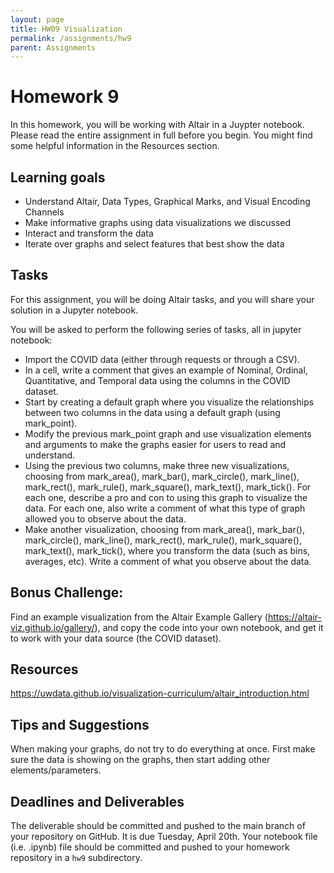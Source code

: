 ```yaml
---
layout: page
title: HW09 Visualization
permalink: /assignments/hw9
parent: Assignments
---
```


# Homework 9
In this homework, you will be working with Altair in a Juypter notebook. 
Please read the entire assignment in full before you begin. You might find some helpful information in the Resources section.

## Learning goals
- Understand Altair, Data Types, Graphical Marks, and Visual Encoding Channels
- Make informative graphs using data visualizations we discussed
- Interact and transform the data
- Iterate over graphs and select features that best show the data

## Tasks
For this assignment, you will be doing Altair tasks, and you will share your solution in a Jupyter notebook.

You will be asked to perform the following series of tasks, all in jupyter notebook:
- Import the COVID data (either through requests or through a CSV).
- In a cell, write a comment that gives an example of Nominal, Ordinal, Quantitative, and Temporal data using the columns in the COVID dataset.
- Start by creating a default graph where you visualize the relationships between two columns in the data using a default graph (using mark_point).
- Modify the previous mark_point graph and use visualization elements and arguments to make the graphs easier for users to read and understand.
- Using the previous two columns, make three new visualizations, choosing from mark_area(), mark_bar(), mark_circle(), mark_line(), mark_rect(), mark_rule(), mark_square(), mark_text(), mark_tick().  For each one, describe a pro and con to using this graph to visualize the data.  For each one, also write a comment of what this type of graph allowed you to observe about the data.
- Make another visualization, choosing from mark_area(), mark_bar(), mark_circle(), mark_line(), mark_rect(), mark_rule(), mark_square(), mark_text(), mark_tick(), where you transform the data (such as bins, averages, etc).  Write a comment of what you observe about the data.

## Bonus Challenge:
Find an example visualization from the Altair Example Gallery (https://altair-viz.github.io/gallery/), and copy the code into your own notebook, and get it to work with your data source (the COVID dataset).

## Resources
https://uwdata.github.io/visualization-curriculum/altair_introduction.html

## Tips and Suggestions
When making your graphs, do not try to do everything at once.  First make sure the data is showing on the graphs, then start adding other elements/parameters.

## Deadlines and Deliverables
The deliverable should be committed and pushed to the main branch of your repository on GitHub. It is due Tuesday, April 20th.  Your notebook file (i.e. .ipynb) file should be committed and pushed to your homework repository in a `hw9` subdirectory.

